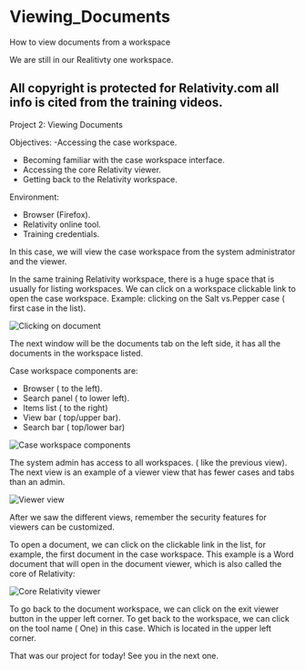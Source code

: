 # Viewing_Documents
How to view documents from a workspace

We are still in our Realitivty one workspace. 

## All copyright is protected for Relativity.com all info is cited from the training videos.

Project 2: Viewing Documents

Objectives: 
-Accessing the case workspace.
- Becoming familiar with the case workspace interface.
- Accessing the core Relativity viewer. 
- Getting back to the Relativity workspace.

Environment: 
- Browser (Firefox).
- Relativity online tool.
- Training credentials.
 
 In this case, we will view the case workspace from the system administrator and the viewer.
 
 In the same training Relativity workspace, there is a huge space that is usually for listing workspaces. We can click on a workspace clickable link to open the case workspace. Example: clicking on the Salt vs.Pepper case ( first case in the list).
 
![Clicking on document](https://github.com/TheRashaSharif/Viewing_Documents-/assets/98124961/ae649d80-c460-49cb-a2a4-c609e513b870)

The next window will be the documents tab on the left side, it has all the documents in the workspace listed.

Case workspace components are:
- Browser ( to the left).
- Search panel ( to lower left).
- Items list ( to the right) 
- View bar ( top/upper bar).
- Search bar ( top/lower bar) 

![Case workspace components](https://github.com/TheRashaSharif/Viewing_Documents-/assets/98124961/c6d3bee5-844f-4c1b-9939-959f91a29675)

The system admin has access to all workspaces. ( like the previous view).
The next view is an example of a viewer view that has fewer cases and tabs than an admin. 

![Viewer view](https://github.com/TheRashaSharif/Viewing_Documents-/assets/98124961/0a9ddaec-0ad0-4557-8bf9-ab6b08aff9d2)

After we saw the different views, remember the security features for viewers can be customized. 

To open a document, we can click on the clickable link in the list, for example, the first document in the case workspace.
This example is a Word document that will open in the document viewer, which is also called the core of Relativity:

![Core Relativity viewer](https://github.com/TheRashaSharif/Viewing_Documents-/assets/98124961/3ec843cd-beb1-4a8a-995f-553ab53bb1f0)

To go back to the document workspace, we can click on the exit viewer button in the upper left corner.
To get back to the workspace, we can click on the tool name ( One) in this case. Which is located in the upper left corner.

That was our project for today!
See you in the next one.


